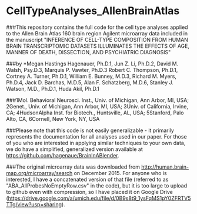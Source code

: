 # CellTypeAnalyses_AllenBrainAtlas

###This repository contains the full code for the cell type analyses applied to the Allen Brain Atlas 160 brain region Agilent microarray data included in the manuscript "INFERENCE OF CELL-TYPE COMPOSITION FROM HUMAN BRAIN TRANSCRIPTOMIC DATASETS ILLUMINATES THE EFFECTS OF AGE, MANNER OF DEATH, DISSECTION, AND PSYCHIATRIC DIAGNOSIS"

###by *Megan Hastings Hagenauer, Ph.D.1, Jun Z. Li, Ph.D.2, David M. Walsh, Psy.D.3, Marquis P. Vawter, Ph.D.3 Robert C. Thompson, Ph.D.1, Cortney A. Turner, Ph.D.1, William E. Bunney, M.D.3, Richard M. Myers, Ph.D.4, Jack D. Barchas, M.D.5, Alan F. Schatzberg, M.D.6, Stanley J. Watson, M.D., Ph.D.1, Huda Akil, Ph.D.1

###1Mol. Behavioral Neurosci. Inst., Univ. of Michigan, Ann Arbor, MI, USA; 2Genet., Univ. of Michigan, Ann Arbor, MI, USA; 3Univ. of California, Irvine, CA; 4HudsonAlpha Inst. for Biotech., Huntsville, AL, USA; 5Stanford, Palo Alto, CA, 6Cornell, New York, NY, USA

###Please note that this code is not easily generalizable - it primarily represents the documentation for all analyses used in our paper. For those of you who are interested in applying similar techniques to your own data, we do have a simplified, generalized version available at https://github.com/hagenaue/BrainInABlender.

###The original microarray data was downloaded from http://human.brain-map.org/microarray/search on December 2015. For anyone who is interested, I have a concatenated version of that file (referred to as "ABA_AllProbesNoEmptyRow.csv" in the code), but it is too large to upload to github even with compression, so I have placed it on Google Drive (https://drive.google.com/a/umich.edu/file/d/0B9s8t9_1ysFqMS1pY0ZFRTV5TTg/view?usp=sharing).
